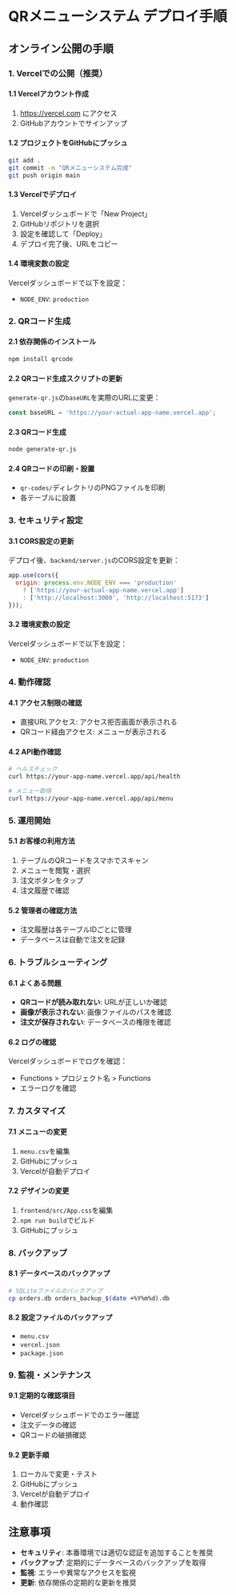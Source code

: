 # QRメニューシステム デプロイ手順

## オンライン公開の手順

### 1. Vercelでの公開（推奨）

#### 1.1 Vercelアカウント作成
1. https://vercel.com にアクセス
2. GitHubアカウントでサインアップ

#### 1.2 プロジェクトをGitHubにプッシュ
```bash
git add .
git commit -m "QRメニューシステム完成"
git push origin main
```

#### 1.3 Vercelでデプロイ
1. Vercelダッシュボードで「New Project」
2. GitHubリポジトリを選択
3. 設定を確認して「Deploy」
4. デプロイ完了後、URLをコピー

#### 1.4 環境変数の設定
Vercelダッシュボードで以下を設定：
- `NODE_ENV`: `production`

### 2. QRコード生成

#### 2.1 依存関係のインストール
```bash
npm install qrcode
```

#### 2.2 QRコード生成スクリプトの更新
`generate-qr.js`の`baseURL`を実際のURLに変更：
```javascript
const baseURL = 'https://your-actual-app-name.vercel.app';
```

#### 2.3 QRコード生成
```bash
node generate-qr.js
```

#### 2.4 QRコードの印刷・設置
- `qr-codes/`ディレクトリのPNGファイルを印刷
- 各テーブルに設置

### 3. セキュリティ設定

#### 3.1 CORS設定の更新
デプロイ後、`backend/server.js`のCORS設定を更新：
```javascript
app.use(cors({
  origin: process.env.NODE_ENV === 'production' 
    ? ['https://your-actual-app-name.vercel.app'] 
    : ['http://localhost:3000', 'http://localhost:5173']
}));
```

#### 3.2 環境変数の設定
Vercelダッシュボードで以下を設定：
- `NODE_ENV`: `production`

### 4. 動作確認

#### 4.1 アクセス制限の確認
- 直接URLアクセス: アクセス拒否画面が表示される
- QRコード経由アクセス: メニューが表示される

#### 4.2 API動作確認
```bash
# ヘルスチェック
curl https://your-app-name.vercel.app/api/health

# メニュー取得
curl https://your-app-name.vercel.app/api/menu
```

### 5. 運用開始

#### 5.1 お客様の利用方法
1. テーブルのQRコードをスマホでスキャン
2. メニューを閲覧・選択
3. 注文ボタンをタップ
4. 注文履歴で確認

#### 5.2 管理者の確認方法
- 注文履歴は各テーブルIDごとに管理
- データベースは自動で注文を記録

### 6. トラブルシューティング

#### 6.1 よくある問題
- **QRコードが読み取れない**: URLが正しいか確認
- **画像が表示されない**: 画像ファイルのパスを確認
- **注文が保存されない**: データベースの権限を確認

#### 6.2 ログの確認
Vercelダッシュボードでログを確認：
- Functions > プロジェクト名 > Functions
- エラーログを確認

### 7. カスタマイズ

#### 7.1 メニューの変更
1. `menu.csv`を編集
2. GitHubにプッシュ
3. Vercelが自動デプロイ

#### 7.2 デザインの変更
1. `frontend/src/App.css`を編集
2. `npm run build`でビルド
3. GitHubにプッシュ

### 8. バックアップ

#### 8.1 データベースのバックアップ
```bash
# SQLiteファイルのバックアップ
cp orders.db orders_backup_$(date +%Y%m%d).db
```

#### 8.2 設定ファイルのバックアップ
- `menu.csv`
- `vercel.json`
- `package.json`

### 9. 監視・メンテナンス

#### 9.1 定期的な確認項目
- Vercelダッシュボードでのエラー確認
- 注文データの確認
- QRコードの破損確認

#### 9.2 更新手順
1. ローカルで変更・テスト
2. GitHubにプッシュ
3. Vercelが自動デプロイ
4. 動作確認

## 注意事項

- **セキュリティ**: 本番環境では適切な認証を追加することを推奨
- **バックアップ**: 定期的にデータベースのバックアップを取得
- **監視**: エラーや異常なアクセスを監視
- **更新**: 依存関係の定期的な更新を推奨 